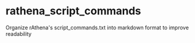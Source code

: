 # rathena_script_commands
Organize rAthena's script_commands.txt into markdown format to improve readability
